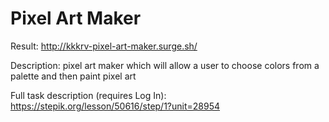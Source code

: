# Pixel Art Maker

Result: http://kkkrv-pixel-art-maker.surge.sh/

Description:  pixel art maker which will allow a user to choose colors from a palette and then paint pixel art

Full task description (requires Log In): https://stepik.org/lesson/50616/step/1?unit=28954
